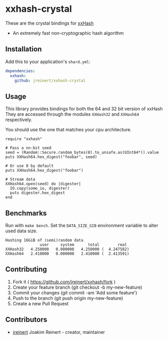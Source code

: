 # xxhash-crystal

These are the crystal bindings for [xxHash](https://github.com/Cyan4973/xxHash)
- An extremely fast non-cryptographic hash algorithm

## Installation

Add this to your application's `shard.yml`:

```yaml
dependencies:
  xxhash:
    github: jreinert/xxhash-crystal
```

## Usage

This library provides bindings for both the 64 and 32 bit version of xxHash
They are accessed through the modules `XXHash32` and `XXHash64` respectively.

You should use the one that matches your cpu architecture.

```crystal
require "xxhash"

# Pass a nn-bit seed
seed = (Random::Secure.random_bytes(8).to_unsafe.as(UInt64*)).value
puts XXHash64.hex_digest("foobar", seed)

# Or use 0 by default
puts XXHash64.hex_digest("foobar")

# Stream data
XXHash64.open(seed) do |digester|
  IO.copy(some_io, digester)
  puts digester.hex_digest
end
```

## Benchmarks

Run with `make bench`. Set the `DATA_SIZE_GIB` environment variable to alter
used data size.

```
Hashing 16GiB of (semi)random data
               user     system      total        real
XXHash32   4.250000   0.000000   4.250000 (  4.247582)
XXHash64   2.410000   0.000000   2.410000 (  2.413591)
```

## Contributing

1. Fork it ( https://github.com/jreinert/xxhash/fork )
2. Create your feature branch (git checkout -b my-new-feature)
3. Commit your changes (git commit -am 'Add some feature')
4. Push to the branch (git push origin my-new-feature)
5. Create a new Pull Request

## Contributors

- [jreinert](https://github.com/jreinert) Joakim Reinert - creator, maintainer

